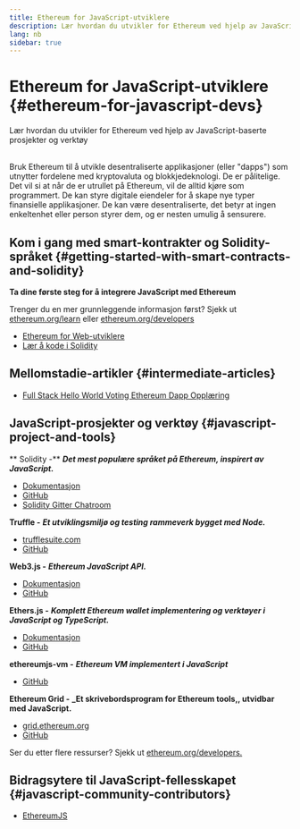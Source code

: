 ```yaml
---
title: Ethereum for JavaScript-utviklere
description: Lær hvordan du utvikler for Ethereum ved hjelp av JavaScript-baserte prosjekter og verktøy
lang: nb
sidebar: true
---
```


# Ethereum for JavaScript-utviklere {#ethereum-for-javascript-devs}

<div class="featured">Lær hvordan du utvikler for Ethereum ved hjelp av JavaScript-baserte prosjekter og verktøy</div><br/>

Bruk Ethereum til å utvikle desentraliserte applikasjoner (eller "dapps") som utnytter fordelene med kryptovaluta og blokkjedeknologi. De er pålitelige. Det vil si at når de er utrullet på Ethereum, vil de alltid kjøre som programmert. De kan styre digitale eiendeler for å skape nye typer finansielle applikasjoner. De kan være desentraliserte, det betyr at ingen enkeltenhet eller person styrer dem, og er nesten umulig å sensurere.

## Kom i gang med smart-kontrakter og Solidity-språket {#getting-started-with-smart-contracts-and-solidity}

**Ta dine første steg for å integrere JavaScript med Ethereum**

Trenger du en mer grunnleggende informasjon først? Sjekk ut [ethereum.org/learn](/learn/) eller [ethereum.org/developers](/developers/)

- [Ethereum for Web-utviklere](https://medium.com/@mvmurthy/ethereum-for-web-developers-890be23d1d0c)
- [Lær å kode i Solidity](https://cryptozombies.io/en/solidity)

## Mellomstadie-artikler {#intermediate-articles}

- [Full Stack Hello World Voting Ethereum Dapp Opplæring](https://medium.com/@mvmurthy/full-stack-hello-world-voting-ethereum-dapp-tutorial-part-1-40d2d0d807c2)

## JavaScript-prosjekter og verktøy {#javascript-project-and-tools}

** Solidity -** **_Det mest populære språket på Ethereum, inspirert av JavaScript._**

- [Dokumentasjon](https://solidity.readthedocs.io)
- [GitHub](https://github.com/ethereum/solidity/)
- [Solidity Gitter Chatroom](https://gitter.im/ethereum/solidity/)

**Truffle -** **_Et utviklingsmiljø og testing rammeverk bygget med Node._**

- [trufflesuite.com](https://www.trufflesuite.com/)
- [GitHub](https://github.com/trufflesuite/truffle)

**Web3.js -** **_Ethereum JavaScript API._**

- [Dokumentasjon](https://web3js.readthedocs.io/en/1.0/)
- [GitHub](https://github.com/ethereum/web3.js/)

**Ethers.js -** **_Komplett Ethereum wallet implementering og verktøyer i JavaScript og TypeScript._**

- [Dokumentasjon](https://docs.ethers.io/ethers.js/html/)
- [GitHub](https://github.com/ethers-io/ethers.js/)

**ethereumjs-vm -** **_Ethereum VM implementert i JavaScript_**

- [GitHub](https://github.com/ethereumjs/ethereumjs-vm)

**Ethereum Grid -** **\_Et skrivebordsprogram for Ethereum tools,, utvidbar med JavaScript.**

- [grid.ethereum.org](https://grid.ethereum.org)
- [GitHub](https://github.com/ethereum/grid)

Ser du etter flere ressurser? Sjekk ut [ethereum.org/developers.](/developers/)

## Bidragsytere til JavaScript-fellesskapet {#javascript-community-contributors}

- [EthereumJS](https://ethereumjs.github.io)
